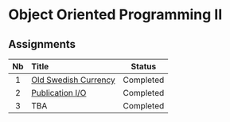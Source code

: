 # Object Oriented Programming II

## Assignments
Nb | Title | Status
:---:|:---|---
1 | [Old Swedish Currency](https://github.com/prince-chrismc/Object-Oriented-Programming/tree/master/COMP249/Old-Swedish-Currency) | Completed
2 | [Publication I/O](https://github.com/prince-chrismc/Object-Oriented-Programming/tree/master/COMP249/Publication) | Completed
3 | TBA | Completed
